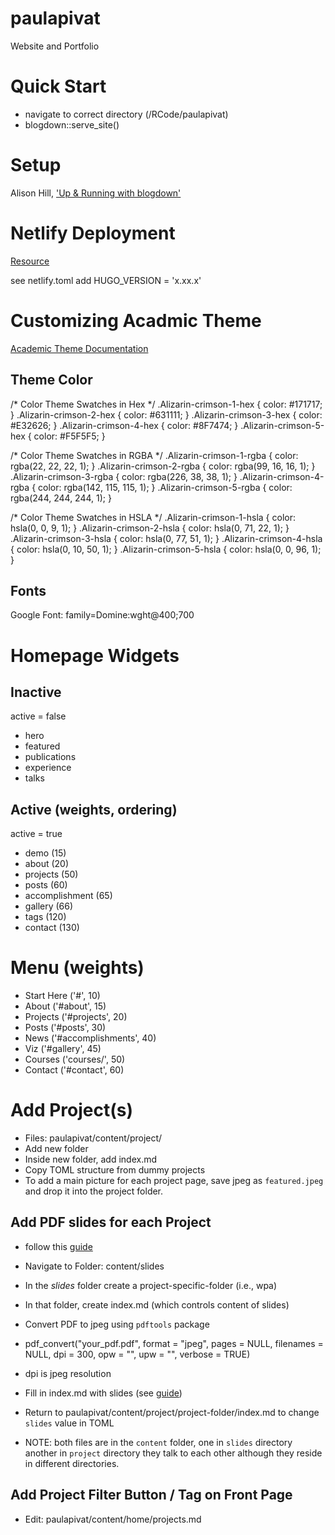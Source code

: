 # paulapivat

Website and Portfolio

# Quick Start
- navigate to correct directory (/RCode/paulapivat)
- blogdown::serve_site()

# Setup

Alison Hill, ['Up & Running with blogdown'](https://alison.rbind.io/post/2017-06-12-up-and-running-with-blogdown/)

# Netlify Deployment

[Resource](https://gohugo.io/hosting-and-deployment/hosting-on-netlify/)

see netlify.toml
add HUGO_VERSION = 'x.xx.x'

# Customizing Acadmic Theme

[Academic Theme Documentation](https://sourcethemes.com/academic/docs/)

## Theme Color

/* Color Theme Swatches in Hex */
.Alizarin-crimson-1-hex { color: #171717; }
.Alizarin-crimson-2-hex { color: #631111; }
.Alizarin-crimson-3-hex { color: #E32626; }
.Alizarin-crimson-4-hex { color: #8F7474; }
.Alizarin-crimson-5-hex { color: #F5F5F5; }

/* Color Theme Swatches in RGBA */
.Alizarin-crimson-1-rgba { color: rgba(22, 22, 22, 1); }
.Alizarin-crimson-2-rgba { color: rgba(99, 16, 16, 1); }
.Alizarin-crimson-3-rgba { color: rgba(226, 38, 38, 1); }
.Alizarin-crimson-4-rgba { color: rgba(142, 115, 115, 1); }
.Alizarin-crimson-5-rgba { color: rgba(244, 244, 244, 1); }

/* Color Theme Swatches in HSLA */
.Alizarin-crimson-1-hsla { color: hsla(0, 0, 9, 1); }
.Alizarin-crimson-2-hsla { color: hsla(0, 71, 22, 1); }
.Alizarin-crimson-3-hsla { color: hsla(0, 77, 51, 1); }
.Alizarin-crimson-4-hsla { color: hsla(0, 10, 50, 1); }
.Alizarin-crimson-5-hsla { color: hsla(0, 0, 96, 1); }

## Fonts

Google Font: family=Domine:wght@400;700

# Homepage Widgets

## Inactive
active = false
- hero
- featured
- publications
- experience
- talks

## Active (weights, ordering)
active = true
- demo (15)
- about (20)
- projects (50)
- posts (60)
- accomplishment (65)
- gallery (66)
- tags (120)
- contact (130)

# Menu (weights)

- Start Here ('#', 10)
- About ('#about', 15)
- Projects ('#projects', 20)
- Posts ('#posts', 30)
- News ('#accomplishments', 40)
- Viz ('#gallery', 45)
- Courses ('courses/', 50)
- Contact ('#contact', 60)

# Add Project(s)

- Files: paulapivat/content/project/
- Add new folder
- Inside new folder, add index.md
- Copy TOML structure from dummy projects
- To add a main picture for each project page, save jpeg as `featured.jpeg` and drop it into the project folder.

## Add PDF slides for each Project 
- follow this [guide](https://www.themillerlab.io/post/pdf-to-jpeg/)

- Navigate to Folder: content/slides
- In the *slides* folder create a project-specific-folder (i.e., wpa)
- In that folder, create index.md (which controls content of slides)
- Convert PDF to jpeg using `pdftools` package
- pdf_convert("your_pdf.pdf", format = "jpeg", pages = NULL, filenames = NULL, dpi = 300, opw = "", upw = "", verbose = TRUE)
- dpi is jpeg resolution
- Fill in index.md with slides (see [guide](https://www.themillerlab.io/post/pdf-to-jpeg/))

- Return to paulapivat/content/project/project-folder/index.md to change `slides` value in TOML
- NOTE: both files are in the `content` folder, one in `slides` directory another in `project` directory they talk to each other although they reside in different directories.

## Add Project Filter Button / Tag on Front Page
- Edit: paulapivat/content/home/projects.md
